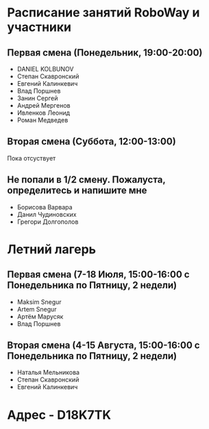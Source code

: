 # Расписание занятий RoboWay и участники

## Первая смена (Понедельник, 19:00-20:00)

* DANIEL KOLBUNOV
* Степан Скавронский
* Евгений Калинкевич
* Влад Поршнев
* Занин Сергей
* Андрей Мергенов
* Ивленков Леонид
* Роман Медведев

## Вторая смена (Суббота, 12:00-13:00)

Пока отсуствует

## Не попали в 1/2 смену. Пожалуста, определитесь и напишите мне

* Борисова Варвара
* Данил Чудиновских
* Грегори Долгополов

# Летний лагерь

## Первая смена (7-18 Июля, 15:00-16:00 с Понедельника по Пятницу, 2 недели)

* Maksim Snegur
* Artem Snegur
* Артём Марусяк
* Влад Поршнев

## Вторая смена (4-15 Августа, 15:00-16:00 с Понедельника по Пятницу, 2 недели)

* Наталья Мельникова
* Степан Скавронский
* Евгений Калинкевич

# Адрес - D18K7TK
